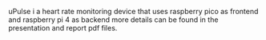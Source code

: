 uPulse i a heart rate monitoring device that uses raspberry pico as frontend and raspberry pi 4 as backend more details can be found in the presentation and report pdf files.
